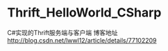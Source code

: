 # Thrift_HelloWorld_CSharp
C#实现的Thrift服务端与客户端
博客地址 http://blog.csdn.net/lwwl12/article/details/77102209
